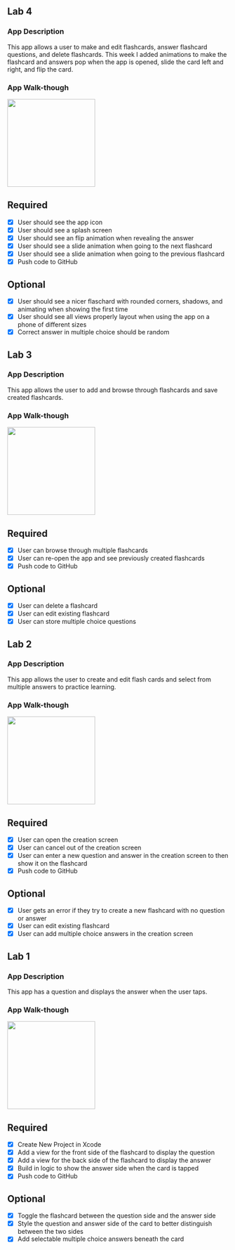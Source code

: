 ## Lab 4

### App Description
This app allows a user to make and edit flashcards, answer flashcard questions, and delete flashcards. This week I added animations to make the flashcard and answers pop when the app is opened, slide the card left and right, and flip the card. 

### App Walk-though
<img src="http://g.recordit.co/rOTdmy9mYT.gif" width=200><br>

## Required
- [X] User should see the app icon 
- [X] User should see a splash screen
- [X] User should see an flip animation when revealing the answer
- [X] User should see a slide animation when going to the next flashcard
- [X] User should see a slide animation when going to the previous flashcard
- [X] Push code to GitHub
## Optional
- [X] User should see a nicer flaschard with rounded corners, shadows, and animating when showing the first time
- [X] User should see all views properly layout when using the app on a phone of different sizes
- [X] Correct answer in multiple choice should be random

## Lab 3

### App Description
This app allows the user to add and browse through flashcards and save created flashcards. 

### App Walk-though

<img src="http://g.recordit.co/kmJWY1vhob.gif" width=200><br>

## Required
- [X] User can browse through multiple flashcards
- [X] User can re-open the app and see previously created flashcards
- [X] Push code to GitHub
## Optional
- [X] User can delete a flashcard
- [X] User can edit existing flashcard
- [X] User can store multiple choice questions

## Lab 2

### App Description
This app allows the user to create and edit flash cards and select from multiple answers to practice learning.

### App Walk-though

<img src="http://g.recordit.co/cbiQED8RhQ.gif" width=200><br>

## Required
- [X] User can open the creation screen
- [X] User can cancel out of the creation screen
- [X] User can enter a new question and answer in the creation screen to then show it on the flashcard
- [X] Push code to GitHub
## Optional
- [X] User gets an error if they try to create a new flashcard with no question or answer
- [X] User can edit existing flashcard
- [X] User can add multiple choice answers in the creation screen

## Lab 1

### App Description
This app has a question and displays the answer when the user taps.

### App Walk-though
<img src="http://g.recordit.co/sLKTbawO46.gif" width=200><br>

## Required
- [X] Create New Project in Xcode
- [X] Add a view for the front side of the flashcard to display the question
- [X] Add a view for the back side of the flashcard to display the answer
- [X] Build in logic to show the answer side when the card is tapped
- [X] Push code to GitHub
## Optional
- [X] Toggle the flashcard between the question side and the answer side
- [X] Style the question and answer side of the card to better distinguish between the two sides
- [X] Add selectable multiple choice answers beneath the card
